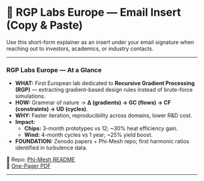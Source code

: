 # 📧 RGP Labs Europe — Email Insert (Copy & Paste)

Use this short-form explainer as an insert under your email signature when reaching out to investors, academics, or industry contacts.

---

### RGP Labs Europe — At a Glance
- **WHAT:** First European lab dedicated to **Recursive Gradient Processing (RGP)** — extracting gradient-based design rules instead of brute-force simulations.  
- **HOW:** Grammar of nature → **Δ (gradients) → GC (flows) → CF (constraints) → UD (cycles)**.  
- **WHY:** Faster iteration, reproducibility across domains, lower R&D cost.  
- **Impact:**  
  - **Chips:** 3-month prototypes vs 12; ~30% heat efficiency gain.  
  - **Wind:** 4-month cycles vs 1 year; ~25% yield boost.  
- **FOUNDATION:**
  Zenodo papers + Phi-Mesh repo; first harmonic ratios identified in turbulence data.  

📂 Repo: [Phi-Mesh README](https://github.com/gradient-pulse/phi-mesh/blob/main/README.md)  
📄 [One-Pager PDF](../visuals/2025-10-02_RGP_Labs_OnePager.pdf)

---
